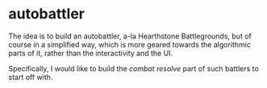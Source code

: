 # autobattler

The idea is to build an autobattler, a-la Hearthstone Battlegrounds, but of course in a simplified way,
which is more geared towards the algorithmic parts of it, rather than the interactivity and the UI.

Specifically, I would like to build the _combat resolve_ part of such battlers to start off with.